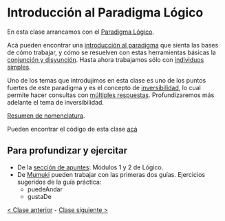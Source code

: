 # Introducción al Paradigma Lógico

En esta clase arrancamos con el [Paradigma Lógico](http://wiki.uqbar.org/wiki/articles/paradigma-logico.html).

Acá pueden encontrar una [introducción al paradigma](http://wiki.uqbar.org/wiki/articles/paradigma-logico---introduccion.html) que sienta las bases de cómo trabajar, y cómo se resuelven con estas herramientas básicas la [conjunción y disyunción](http://wiki.uqbar.org/wiki/articles/paradigma-logico---conjuncion-y-disyuncion.html). Hasta ahora trabajamos sólo con [individuos simples](http://wiki.uqbar.org/wiki/articles/paradigma-logico---individuos-simples.html).

Uno de los temas que introdujimos en esta clase es uno de los puntos fuertes de este paradigma y es el concepto de [inversibilidad](http://wiki.uqbar.org/wiki/articles/paradigma-logico---inversibilidad.html), lo cual permite hacer consultas con [múltiples respuestas](http://wiki.uqbar.org/wiki/articles/paradigma-logico---multiples-respuestas.html). Profundizaremos más adelante el tema de inversibilidad.

[Resumen de nomenclatura](http://wiki.uqbar.org/wiki/articles/paradigma-logico---un-poco-de-nomenclatura.html).

Pueden encontrar el código de esta clase [acá](https://github.com/pdep-mit/ejemplos-de-clase-prolog/blob/master/clase1.pl)

## Para profundizar y ejercitar

- De la [sección de apuntes](http://www.pdep.com.ar/material/apuntes): Módulos 1 y 2 de Lógico.
- De [Mumuki](https://mumuki.io/chapters/8-programacion-logica) pueden trabajar con las primeras dos guías. Ejercicios sugeridos de la guía práctica:
  - puedeAndar
  - gustaDe

[< Clase anterior](https://github.com/pdep-mit/bitacora-de-clase/blob/master/clase-10.md) - [Clase siguiente >](https://github.com/pdep-mit/bitacora-de-clase/blob/master/clase-12.md)
